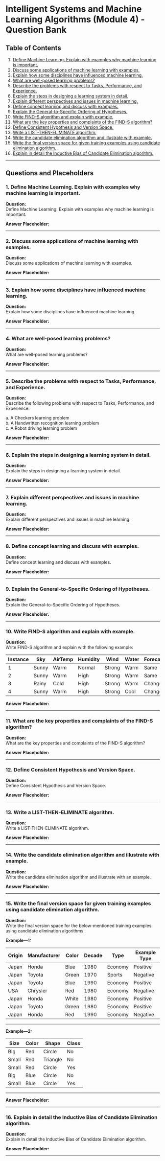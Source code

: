 # Intelligent Systems and Machine Learning Algorithms (Module 4) - Question Bank

## Table of Contents

1. [Define Machine Learning. Explain with examples why machine learning is important.](#q1)
2. [Discuss some applications of machine learning with examples.](#q2)
3. [Explain how some disciplines have influenced machine learning.](#q3)
4. [What are well-posed learning problems?](#q4)
5. [Describe the problems with respect to Tasks, Performance, and Experience.](#q5)
6. [Explain the steps in designing a learning system in detail.](#q6)
7. [Explain different perspectives and issues in machine learning.](#q7)
8. [Define concept learning and discuss with examples.](#q8)
9. [Explain the General-to-Specific Ordering of Hypotheses.](#q9)
10. [Write FIND-S algorithm and explain with example.](#q10)
11. [What are the key properties and complaints of the FIND-S algorithm?](#q11)
12. [Define Consistent Hypothesis and Version Space.](#q12)
13. [Write a LIST-THEN-ELIMINATE algorithm.](#q13)
14. [Write the candidate elimination algorithm and illustrate with example.](#q14)
15. [Write the final version space for given training examples using candidate elimination algorithm.](#q15)
16. [Explain in detail the Inductive Bias of Candidate Elimination algorithm.](#q16)

---

## Questions and Placeholders

<a id="q1"></a>
### 1. Define Machine Learning. Explain with examples why machine learning is important. 
**Question:**  
Define Machine Learning. Explain with examples why machine learning is important.  

**Answer Placeholder:**  
<!-- Write your answer here -->

---

<a id="q2"></a>
### 2. Discuss some applications of machine learning with examples.
**Question:**  
Discuss some applications of machine learning with examples.  

**Answer Placeholder:**  
<!-- Write your answer here -->

---

<a id="q3"></a>
### 3. Explain how some disciplines have influenced machine learning.  
**Question:**  
Explain how some disciplines have influenced machine learning.  

**Answer Placeholder:**  
<!-- Write your answer here -->

---

<a id="q4"></a>
### 4. What are well-posed learning problems?
**Question:**  
What are well-posed learning problems?  

**Answer Placeholder:**  
<!-- Write your answer here -->

---

<a id="q5"></a>
### 5. Describe the problems with respect to Tasks, Performance, and Experience. 
**Question:**  
Describe the following problems with respect to Tasks, Performance, and Experience:  

a. A Checkers learning problem  
b. A Handwritten recognition learning problem  
c. A Robot driving learning problem  

**Answer Placeholder:**  
<!-- Write your answer here -->

---

<a id="q6"></a>
### 6. Explain the steps in designing a learning system in detail. 
**Question:**  
Explain the steps in designing a learning system in detail.  

**Answer Placeholder:**  
<!-- Write your answer here -->

---

<a id="q7"></a>
### 7. Explain different perspectives and issues in machine learning. 
**Question:**  
Explain different perspectives and issues in machine learning.  

**Answer Placeholder:**  
<!-- Write your answer here -->

---

<a id="q8"></a>
### 8. Define concept learning and discuss with examples. 
**Question:**  
Define concept learning and discuss with examples.  

**Answer Placeholder:**  
<!-- Write your answer here -->

---

<a id="q9"></a>
### 9. Explain the General-to-Specific Ordering of Hypotheses.  
**Question:**  
Explain the General-to-Specific Ordering of Hypotheses.  

**Answer Placeholder:**  
<!-- Write your answer here -->

---

<a id="q10"></a>
### 10. Write FIND-S algorithm and explain with example.  
**Question:**  
Write FIND-S algorithm and explain with the following example:  

| Instance | Sky   | AirTemp | Humidity | Wind   | Water | Forecast | EnjoySport |
|----------|-------|---------|----------|--------|-------|----------|------------|
| 1        | Sunny | Warm    | Normal   | Strong | Warm  | Same     | Yes        |
| 2        | Sunny | Warm    | High     | Strong | Warm  | Same     | Yes        |
| 3        | Rainy | Cold    | High     | Strong | Warm  | Change   | No         |
| 4        | Sunny | Warm    | High     | Strong | Cool  | Change   | Yes        |

**Answer Placeholder:**  
<!-- Write your answer here -->

---

<a id="q11"></a>
### 11. What are the key properties and complaints of the FIND-S algorithm? 
**Question:**  
What are the key properties and complaints of the FIND-S algorithm?  

**Answer Placeholder:**  
<!-- Write your answer here -->

---

<a id="q12"></a>
### 12. Define Consistent Hypothesis and Version Space.  
**Question:**  
Define Consistent Hypothesis and Version Space.  

**Answer Placeholder:**  
<!-- Write your answer here -->

---

<a id="q13"></a>
### 13. Write a LIST-THEN-ELIMINATE algorithm.  
**Question:**  
Write a LIST-THEN-ELIMINATE algorithm.  

**Answer Placeholder:**  
<!-- Write your answer here -->

---

<a id="q14"></a>
### 14. Write the candidate elimination algorithm and illustrate with example.  
**Question:**  
Write the candidate elimination algorithm and illustrate with an example.  

**Answer Placeholder:**  
<!-- Write your answer here -->

---

<a id="q15"></a>
### 15. Write the final version space for given training examples using candidate elimination algorithm.  
**Question:**  
Write the final version space for the below-mentioned training examples using candidate elimination algorithms:  

**Example—1:**

| Origin  | Manufacturer | Color  | Decade | Type     | Example Type |
|---------|--------------|--------|--------|----------|--------------|
| Japan   | Honda        | Blue   | 1980   | Economy  | Positive     |
| Japan   | Toyota       | Green  | 1970   | Sports   | Negative     |
| Japan   | Toyota       | Blue   | 1990   | Economy  | Positive     |
| USA     | Chrysler     | Red    | 1980   | Economy  | Negative     |
| Japan   | Honda        | White  | 1980   | Economy  | Positive     |
| Japan   | Toyota       | Green  | 1980   | Economy  | Positive     |
| Japan   | Honda        | Red    | 1990   | Economy  | Negative     |

---

**Example—2:**

| Size  | Color  | Shape    | Class |
|-------|--------|----------|-------|
| Big   | Red    | Circle   | No    |
| Small | Red    | Triangle | No    |
| Small | Red    | Circle   | Yes   |
| Big   | Blue   | Circle   | No    |
| Small | Blue   | Circle   | Yes   |

---

**Answer Placeholder:**  
<!-- Write your answer here -->



---

<a id="q16"></a>
### 16. Explain in detail the Inductive Bias of Candidate Elimination algorithm.  
**Question:**  
Explain in detail the Inductive Bias of Candidate Elimination algorithm.  

**Answer Placeholder:**  
<!-- Write your answer here -->

---
